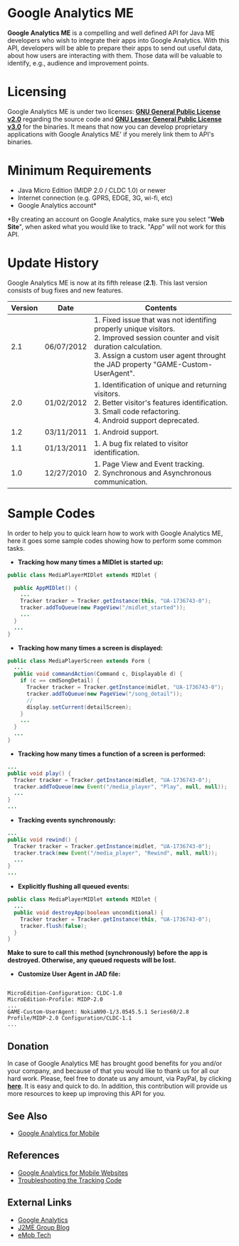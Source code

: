 # Google Analytics ME

**Google Analytics ME** is a compelling and well defined API for Java ME developers who wish to integrate their apps into Google Analytics. With this API, developers will be able to prepare their apps to send out useful data, about how users are interacting with them. Those data will be valuable to identify, e.g., audience and improvement points.

# Licensing

Google Analytics ME is under two licenses: **[GNU General Public License v2.0](http://en.wikipedia.org/wiki/GNU_General_Public_License)** regarding the source code and **[GNU Lesser General Public License v3.0](http://en.wikipedia.org/wiki/GNU_Lesser_General_Public_License)** for the binaries. It means that now you can develop proprietary applications with Google Analytics ME' if you merely link them to API's binaries.

# Minimum Requirements

* Java Micro Edition (MIDP 2.0 / CLDC 1.0) or newer
* Internet connection (e.g. GPRS, EDGE, 3G, wi-fi, etc)
* Google Analytics account*

*By creating an account on Google Analytics, make sure you select "**Web Site**", when asked what you would like to track. "App" will not work for this API.

# Update History

Google Analytics ME is now at its fifth release (**2.1**). This last version consists of bug fixes and new features.

Version | Date | Contents
------- | ---- | --------
2.1 | 06/07/2012 | 1. Fixed issue that was not identifing properly unique visitors. <br/> 2. Improved session counter and visit duration calculation. <br/> 3. Assign a custom user agent throught the JAD property "GAME-Custom-UserAgent".
2.0 | 01/02/2012 | 1. Identification of unique and returning visitors. <br/> 2. Better visitor's features identification. <br/> 3. Small code refactoring. <br/> 4. Android support deprecated.
1.2 | 03/11/2011 | 1. Android support.
1.1 | 01/13/2011 | 1. A bug fix related to visitor identification.
1.0 | 12/27/2010 | 1. Page View and Event tracking. <br/> 2. Synchronous and Asynchronous communication.

# Sample Codes

In order to help you to quick learn how to work with Google Analytics ME, here it goes some sample codes showing how to perform some common tasks.

* **Tracking how many times a MIDlet is started up:**

```java
public class MediaPlayerMIDlet extends MIDlet {

  public AppMIDlet() {
    ...
    Tracker tracker = Tracker.getInstance(this, "UA-1736743-0");
    tracker.addToQueue(new PageView("/midlet_started"));
    ...
  }
  ...
}
```

* **Tracking how many times a screen is displayed:**

```java
public class MediaPlayerScreen extends Form {
  ...
  public void commandAction(Command c, Displayable d) {
    if (c == cmdSongDetail) {
      Tracker tracker = Tracker.getInstance(midlet, "UA-1736743-0");
      tracker.addToQueue(new PageView("/song_detail"));
      //
      display.setCurrent(detailScreen);
    }
    ...
  }
  ...
}
```

* **Tracking how many times a function of a screen is performed:**

```java
...
public void play() {
  Tracker tracker = Tracker.getInstance(midlet, "UA-1736743-0");
  tracker.addToQueue(new Event("/media_player", "Play", null, null));
  ...
}
...
```

* **Tracking events synchronously:**

```java
...
public void rewind() {
  Tracker tracker = Tracker.getInstance(midlet, "UA-1736743-0");
  tracker.track(new Event("/media_player", "Rewind", null, null));
  ...
}
...
```

* **Explicitly flushing all queued events:**

```java
public class MediaPlayerMIDlet extends MIDlet {
  ...
  public void destroyApp(boolean unconditional) {
    Tracker tracker = Tracker.getInstance(this, "UA-1736743-0");
    tracker.flush(false);
  }
}
```

**Make to sure to call this method (synchronously) before the app is destroyed. Otherwise, any queued requests will be lost.**

* **Customize User Agent in JAD file:**

```

MicroEdition-Configuration: CLDC-1.0
MicroEdition-Profile: MIDP-2.0
...
GAME-Custom-UserAgent: NokiaN90-1/3.0545.5.1 Series60/2.8 Profile/MIDP-2.0 Configuration/CLDC-1.1
...
```

## Donation

In case of Google Analytics ME has brought good benefits for you and/or your company, and because of that you would like to thank us for all our hard work. Please, feel free to donate us any amount, via PayPal, by clicking **[here](https://www.paypal.com/cgi-bin/webscr?cmd=_donations&business=ernandes%40gmail%2ecom&lc=US&item_name=Google%20Analytics%20ME&no_note=0&currency_code=USD&bn=PP%2dDonationsBF%3abtn_donateCC_LG%2egif%3aNonHostedGuest)**. It is easy and quick to do. In addition, this contribution will provide us more resources to keep up improving this API for you.

## See Also

* [Google Analytics for Mobile](http://code.google.com/mobile/analytics/docs/)

## References

* [Google Analytics for Mobile Websites](http://code.google.com/mobile/analytics/docs/web/)
* [Troubleshooting the Tracking Code](http://code.google.com/apis/analytics/docs/tracking/gaTrackingTroubleshooting.html)

## External Links

* [Google Analytics](http://www.google.com/analytics)
* [J2ME Group Blog](http://j2megroup.blogspot.com)
* [eMob Tech](http://www.emobtech.com)
